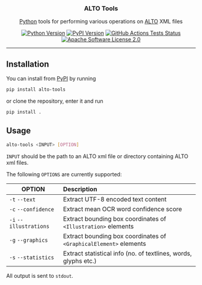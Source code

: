 <h3 align="center">ALTO Tools</h3>
<p align="center">
  <a href="https://www.python.org/">Python</a> tools for performing various operations on <a href="http://www.loc.gov/standards/alto/">ALTO</a> XML files
</p>
<p align="center">
  <a href="https://www.python.org/downloads/"><img src="https://img.shields.io/badge/python-3.8+-blue.svg" title="Python Version"></a>
  <a href="https://pypi.org/project/alto-tools/"><img src="https://img.shields.io/pypi/v/alto-tools.svg" title="PyPI Version"></a>
  <a href="https://github.com/cneud/alto-tools/actions/workflows/tests.yml"><img src="https://github.com/cneud/alto-tools/actions/workflows/tests.yml/badge.svg" title="GitHub Actions Tests Status"></a>
  <a href="https://opensource.org/license/apache-2-0/"><img src="https://img.shields.io/github/license/cneud/alto-tools" title="Apache Software License 2.0"></a>
</p>

---

## Installation

You can install from [PyPI](https://pypi.org/project/alto-tools/) by running

```bash
pip install alto-tools
```

or clone the repository, enter it and run

```bash
pip install .
```

## Usage

```bash
alto-tools <INPUT> [OPTION] 
```

`INPUT` should be the path to an ALTO xml file or directory containing ALTO xml files.

The following `OPTIONS` are currently supported:

| OPTION                 | Description                                                       |
|------------------------|:------------------------------------------------------------------|
| `-t` `--text`          | Extract UTF-8 encoded text content                                |
| `-c` `--confidence`    | Extract mean OCR word confidence score                            |
| `-i` `--illustrations` | Extract bounding box coordinates of `<Illustration>` elements     |
| `-g` `--graphics`      | Extract bounding box coordinates of `<GraphicalElement>` elements |
| `-s` `--statistics`    | Extract statistical info (no. of textlines, words, glyphs etc.)   |

All output is sent to `stdout`.
